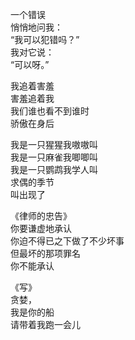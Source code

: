 ﻿一个错误  
悄悄地问我：  
“我可以犯错吗？”  
我对它说：  
“可以呀。”


我追着害羞  
害羞追着我  
我们谁也看不到谁时  
骄傲在身后


我是一只猩猩我嗷嗷叫  
我是一只麻雀我唧唧叫  
我是一只鹦鹉我学人叫  
求偶的季节  
叫出现了

《律师的忠告》  
你要谦虚地承认  
你迫不得已之下做了不少坏事  
但最坏的那项罪名  
你不能承认

《写》  
贪婪，  
我是你的船  
请带着我跑一会儿